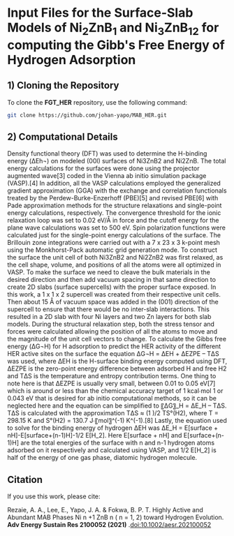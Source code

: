 # Input Files for the Surface-Slab Models of Ni<sub>2</sub>ZnB<sub>1</sub> and Ni<sub>3</sub>ZnB<sub>12</sub> for computing the Gibb's Free Energy of Hydrogen Adsorption 

## 1) Cloning the Repository

To clone the **FGT_HER** repository, use the following command:

```sh
git clone https://github.com/johan-yapo/MAB_HER.git
```

## 2) Computational Details

Density functional theory (DFT) was used to determine the H-binding energy (ΔEh¬) on modeled (00l) surfaces of Ni3ZnB2 and Ni2ZnB. The total energy calculations for the surfaces were done using the projector augmented wave[3] coded in the Vienna ab initio simulation package (VASP).[4] In addition, all the VASP calculations employed the generalized gradient approximation (GGA) with the exchange and correlation functionals treated by the Perdew-Burke-Enzerhoff (PBE)[5] and revised PBE[6] with Pade approximation methods for the structure relaxations and single-point energy calculations, respectively. The convergence threshold for the ionic relaxation loop was set to 0.02 eV/Å in force and the cutoff energy for the plane wave calculations was set to 500 eV. Spin polarization functions were calculated just for the single-point energy calculations of the surface. The Brillouin zone integrations were carried out with a 7 x 23 x 3 k-point mesh using the Monkhorst-Pack automatic grid generation mode.
	To construct the surface the unit cell of both Ni3ZnB2 and Ni2ZnB2 was first relaxed, as the cell shape, volume, and positions of all the atoms were all optimized in VASP. To make the surface we need to cleave the bulk materials in the desired direction and then add vacuum spacing in that same direction to create 2D slabs (surface supercells) with the proper surface exposed. In this work, a 1 x 1 x 2 supercell was created from their respective unit cells. Then about 15 Å of vacuum space was added in the (001) direction of the supercell to ensure that there would be no inter-slab interactions. This resulted in a 2D slab with four Ni layers and two Zn layers for both slab models. During the structural relaxation step, both the stress tensor and forces were calculated allowing the position of all the atoms to move and the magnitude of the unit cell vectors to change. 
	To calculate the Gibbs free energy (ΔG¬H) for H adsorption to predict the HER activity of the different HER active sites on the surface the equation ΔG¬H = ΔEH + ΔEZPE – TΔS was used, where ΔEH is the H-surface binding energy computed using DFT, ΔEZPE is the zero-point energy difference between adsorbed H and free H2 and TΔS is the temperature and entropy contribution terms. One thing to note here is that ΔEZPE is usually very small, between 0.01 to 0.05 eV[7] which is around or less than the chemical accuracy target of 1 kcal∙mol 1 or 0.043 eV that is desired for ab initio computational methods, so it can be neglected here and the equation can be simplified to 〖ΔG〗_H  = ΔE_H  – TΔS. TΔS is calculated with the approximation TΔS ≈  (1 )/2 TS°(H2), where T = 298.15 K  and S°(H2) = 130.7 J∙〖mol〗^(-1) K^(-1).[8] Lastly, the equation used to solve for the binding energy of hydrogen ΔEH was ΔE_H  = E[surface + nH]-E[surface+(n-1)H]-1/2 E[H_2]. Here E[surface + nH] and E[surface+(n-1)H] are the total energies of the surface with n and n-1 hydrogen atoms adsorbed on it respectively and calculated using VASP, and 1/2 E[H_2] is half of the energy of one gas phase, diatomic hydrogen molecule.


## Citation  
If you use this work, please cite:  

Rezaie, A. A., Lee, E., Yapo, J. A. & Fokwa, B. P. T.
Highly Active and Abundant MAB Phases Ni n +1 ZnB n ( n = 1, 2) toward Hydrogen Evolution. 
**Adv Energy Sustain Res 2100052 (2021)** 
.[doi:10.1002/aesr.202100052](https://advanced.onlinelibrary.wiley.com/doi/full/10.1002/aesr.202100052)

